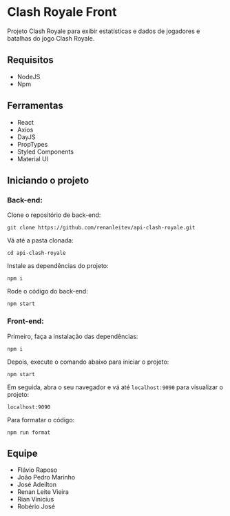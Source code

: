 # Clash Royale Front

Projeto Clash Royale para exibir estatísticas e dados de jogadores e batalhas do jogo Clash Royale.

## Requisitos

- NodeJS
- Npm

## Ferramentas 

- React
- Axios
- DayJS
- PropTypes
- Styled Components
- Material UI

## Iniciando o projeto

### Back-end:

Clone o repositório de back-end:

    git clone https://github.com/renanleitev/api-clash-royale.git

Vá até a pasta clonada:

    cd api-clash-royale

Instale as dependências do projeto:

    npm i

Rode o código do back-end:

    npm start

### Front-end:

Primeiro, faça a instalação das dependências:

    npm i

Depois, execute o comando abaixo para iniciar o projeto:

    npm start

Em seguida, abra o seu navegador e vá até `localhost:9090` para visualizar o projeto:

    localhost:9090

Para formatar o código:

    npm run format

## Equipe

- Flávio Raposo
- João Pedro Marinho
- José Adeilton
- Renan Leite Vieira
- Rian Vinicius
- Robério José
